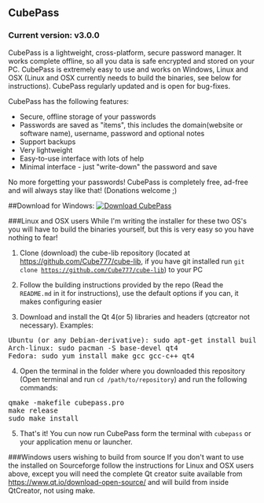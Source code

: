 ## CubePass
### Current version: v3.0.0

CubePass is a lightweight, cross-platform, secure password manager. It works complete offline, so all you data is safe encrypted and stored on your PC. CubePass is extremely easy to use and works on Windows, Linux and OSX (Linux and OSX currently needs to build the binaries, see below for instructions). CubePass regularly updated and is open for bug-fixes.


CubePass has the following features:
* Secure, offline storage of your passwords
* Passwords are saved as "items", this includes the domain(website or software name), username, password and optional notes
* Support backups
* Very lightweight
* Easy-to-use interface with lots of help
* Minimal interface - just "write-down" the password and save

No more forgetting your passwords! CubePass is completely free, ad-free and will always stay like that! (Donations welcome ;)

##Download for Windows:
[![Download CubePass](https://a.fsdn.com/con/app/sf-download-button)](https://sourceforge.net/projects/cubepass/files/latest/download)

###Linux and OSX users
While I'm writing the installer for these two OS's you will have to build the binaries yourself, but this is very easy so you have nothing to fear!

1. Clone (download) the cube-lib repository (located at https://github.com/Cube777/cube-lib, if you have git installed run <code>git clone https://github.com/Cube777/cube-lib</code>) to your PC

2. Follow the building instructions provided by the repo (Read the <code>README.md</code> in it for instructions), use the default options if you can, it makes configuring easier

3. Download and install the Qt 4(or 5) libraries and headers (qtcreator not necessary). Examples:
<pre>Ubuntu (or any Debian-derivative): sudo apt-get install build-essential libqt4-dev libqt4-dev-bin qt4-qmake
Arch-linux: sudo pacman -S base-devel qt4
Fedora: sudo yum install make gcc gcc-c++ qt4
</pre>

4. Open the terminal in the folder where you downloaded this repository (Open terminal and run <code>cd /path/to/repository</code>) and run the following commands:
<pre>
qmake -makefile cubepass.pro
make release
sudo make install
</pre>
5. That's it! You cun now run CubePass form the terminal with <code>cubepass</code> or your application menu or launcher.

###Windows users wishing to build from source
If you don't want to use the installed on Sourceforge follow the instructions for Linux and OSX users above, except you will need the complete Qt creator suite available from https://www.qt.io/download-open-source/ and will build from inside QtCreator, not using make.
